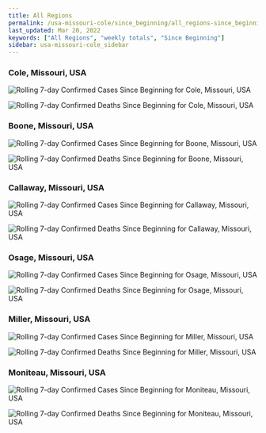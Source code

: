 ```yaml
---
title: All Regions
permalink: /usa-missouri-cole/since_beginning/all_regions-since_beginning.html
last_updated: Mar 20, 2022
keywords: ["All Regions", "weekly totals", "Since Beginning"]
sidebar: usa-missouri-cole_sidebar
---
```


<h3>Cole, Missouri, USA</h3>

![Rolling 7-day Confirmed Cases Since Beginning for Cole, Missouri, USA](/covid_tracker/images/graphs/usa-missouri-cole-rolling_7_days_confirmed-since_beginning_graph.png)

![Rolling 7-day Confirmed Deaths Since Beginning for Cole, Missouri, USA](/covid_tracker/images/graphs/usa-missouri-cole-rolling_7_days_deaths-since_beginning_graph.png)

<h3>Boone, Missouri, USA</h3>

![Rolling 7-day Confirmed Cases Since Beginning for Boone, Missouri, USA](/covid_tracker/images/graphs/usa-missouri-boone-rolling_7_days_confirmed-since_beginning_graph.png)

![Rolling 7-day Confirmed Deaths Since Beginning for Boone, Missouri, USA](/covid_tracker/images/graphs/usa-missouri-boone-rolling_7_days_deaths-since_beginning_graph.png)

<h3>Callaway, Missouri, USA</h3>

![Rolling 7-day Confirmed Cases Since Beginning for Callaway, Missouri, USA](/covid_tracker/images/graphs/usa-missouri-callaway-rolling_7_days_confirmed-since_beginning_graph.png)

![Rolling 7-day Confirmed Deaths Since Beginning for Callaway, Missouri, USA](/covid_tracker/images/graphs/usa-missouri-callaway-rolling_7_days_deaths-since_beginning_graph.png)

<h3>Osage, Missouri, USA</h3>

![Rolling 7-day Confirmed Cases Since Beginning for Osage, Missouri, USA](/covid_tracker/images/graphs/usa-missouri-osage-rolling_7_days_confirmed-since_beginning_graph.png)

![Rolling 7-day Confirmed Deaths Since Beginning for Osage, Missouri, USA](/covid_tracker/images/graphs/usa-missouri-osage-rolling_7_days_deaths-since_beginning_graph.png)

<h3>Miller, Missouri, USA</h3>

![Rolling 7-day Confirmed Cases Since Beginning for Miller, Missouri, USA](/covid_tracker/images/graphs/usa-missouri-miller-rolling_7_days_confirmed-since_beginning_graph.png)

![Rolling 7-day Confirmed Deaths Since Beginning for Miller, Missouri, USA](/covid_tracker/images/graphs/usa-missouri-miller-rolling_7_days_deaths-since_beginning_graph.png)

<h3>Moniteau, Missouri, USA</h3>

![Rolling 7-day Confirmed Cases Since Beginning for Moniteau, Missouri, USA](/covid_tracker/images/graphs/usa-missouri-moniteau-rolling_7_days_confirmed-since_beginning_graph.png)

![Rolling 7-day Confirmed Deaths Since Beginning for Moniteau, Missouri, USA](/covid_tracker/images/graphs/usa-missouri-moniteau-rolling_7_days_deaths-since_beginning_graph.png)
